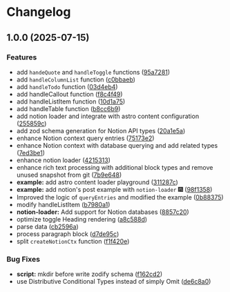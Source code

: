 # Changelog

## 1.0.0 (2025-07-15)


### Features

* add `handeQuote` and `handleToggle` functions ([95a7281](https://github.com/Liumingxun/notion-loader/commit/95a728196b3b549a2767ad11b79218873a1b6d0e))
* add `handleColumnList` function ([c0bbaeb](https://github.com/Liumingxun/notion-loader/commit/c0bbaebab9d70be1a8f58da95bffbbc0feaab134))
* add `handleTodo` function ([03d4eb4](https://github.com/Liumingxun/notion-loader/commit/03d4eb4cb5c4ebeae13ed35385f3449c1ae4b18c))
* add handleCallout function ([f8c4f49](https://github.com/Liumingxun/notion-loader/commit/f8c4f491318defa7165e3212c265f1c149c4e9d4))
* add handleListItem function ([10d1a75](https://github.com/Liumingxun/notion-loader/commit/10d1a755adc959bf268f5de435a583b927be40f7))
* add handleTable function ([b8cc6b9](https://github.com/Liumingxun/notion-loader/commit/b8cc6b9a3a1bb7095e2add2cad69be91ca477d35))
* add notion loader and integrate with astro content configuration ([255859c](https://github.com/Liumingxun/notion-loader/commit/255859cea2515bdfa19ce1d5f4b423f5f023355a))
* add zod schema generation for Notion API types ([20a1e5a](https://github.com/Liumingxun/notion-loader/commit/20a1e5a5d4b994c17aec680f7c85b11d34842332))
* enhance Notion context query entries ([75173e2](https://github.com/Liumingxun/notion-loader/commit/75173e26d2a63afde1f68e8a342c74fcbdab26b0))
* enhance Notion context with database querying and add related types ([7ed3be1](https://github.com/Liumingxun/notion-loader/commit/7ed3be12e5acd7e7e238ceec2af2f060645c0b48))
* enhance notion loader ([4215313](https://github.com/Liumingxun/notion-loader/commit/42153135525d41f0dbd20e5ffaca35eeb370229f))
* enhance rich text processing with additional block types and remove unused snapshot from git ([7b9e648](https://github.com/Liumingxun/notion-loader/commit/7b9e64886de6c3c8e462138b6d85a2b0c0a71956))
* **example:** add astro content loader playground ([311287c](https://github.com/Liumingxun/notion-loader/commit/311287ce4d78a38cfea32ea4275e5ae3c87a1437))
* **example:** add notion's post example with `notion-loader` 🎆 ([98f1358](https://github.com/Liumingxun/notion-loader/commit/98f13584e069ab1cadead8e69de7db92990dd58a))
* Improved the logic of `queryEntries` and modified the example ([0b88375](https://github.com/Liumingxun/notion-loader/commit/0b88375590621af4a6d2b764730fdba5701ff363))
* modify handleListItem ([b7980a1](https://github.com/Liumingxun/notion-loader/commit/b7980a1bf3e5e6846e9d9bf6a0311816f9721d15))
* **notion-loader:** Add support for Notion databases ([8857c20](https://github.com/Liumingxun/notion-loader/commit/8857c20a8fcea35e98382986f4c5c4f73e93eb05))
* optimize toggle Heading rendering ([a8c588d](https://github.com/Liumingxun/notion-loader/commit/a8c588dc2108edd14aed102d40929d0cf60b4168))
* parse data ([cb2596a](https://github.com/Liumingxun/notion-loader/commit/cb2596aae1a0c4fdc02bdb880f6f9b1bd928987f))
* process paragraph block ([d7de95c](https://github.com/Liumingxun/notion-loader/commit/d7de95c5804ffa96acda1175db27cb7a52bcf7e3))
* split `createNotionCtx` function ([f1f420e](https://github.com/Liumingxun/notion-loader/commit/f1f420e30de018f96b13f3f2e18cc9adbf2ca049))


### Bug Fixes

* **script:** mkdir before write zodify schema ([f162cd2](https://github.com/Liumingxun/notion-loader/commit/f162cd23329ea2b44d302142c379e980cc2ffca5))
* use Distributive Conditional Types instead of simply Omit ([de6c8a0](https://github.com/Liumingxun/notion-loader/commit/de6c8a0b5d7e972201a1c271d8f7faf8f71a20ff))
